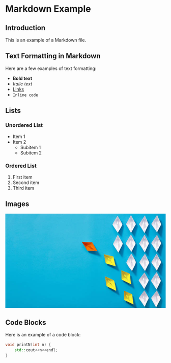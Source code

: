 # Markdown Example

## Introduction

This is an example of a Markdown file.

## Text Formatting in Markdown

Here are a few examples of text formatting:

- **Bold text**
- _Italic text_
- [Links](https://www.example.com)
- `Inline code`

## Lists

### Unordered List

- Item 1
- Item 2
  - Subitem 1
  - Subitem 2

### Ordered List

1. First item
2. Second item
3. Third item

## Images

![Sample Image](exampleimage.jpg "Placeholder Image")

## Code Blocks

Here is an example of a code block:

```c++
void printN(int n) {
    std::cout<<n<<endl;
}
